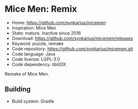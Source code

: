 # Mice Men: Remix

- Home: https://github.com/synkarius/micemen
- Inspiration: Mice Men
- State: mature, inactive since 2016
- Download: https://github.com/synkarius/micemen/releases
- Keyword: puzzle, remake
- Code repository: https://github.com/synkarius/micemen.git
- Code language: Java
- Code license: LGPL-3.0
- Code dependency: libGDX

Remake of Mice Men.

## Building

- Build system: Gradle
